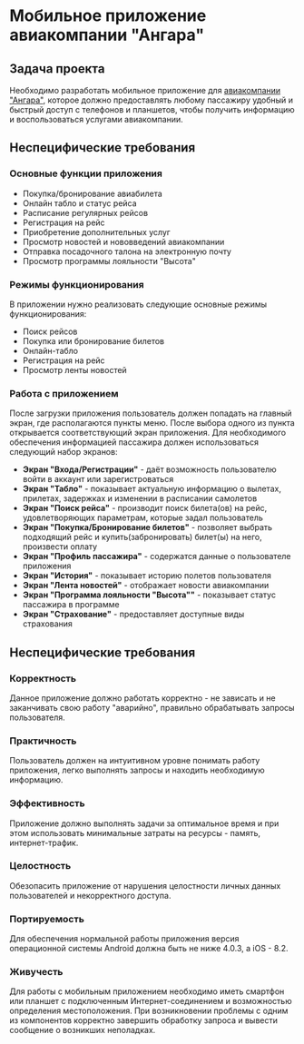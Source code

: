 # Мобильное приложение авиакомпании "Ангара"
## Задача проекта
Необходимо разработать мобильное приложение для [авиакомпании "Ангара"](https://angara.aero// "Сайт авиакомпании"), которое должно предоставлять любому пассажиру удобный и быстрый доступ с телефонов и планшетов, чтобы получить информацию и воспользоваться услугами авиакомпании.

## Неспецифические требования
### Основные функции приложения
-	Покупка/бронирование авиабилета
-	Онлайн табло и статус рейса 
-	Расписание регулярных рейсов 
-	Регистрация на рейс 
-	Приобретение дополнительных услуг 
-	Просмотр новостей и нововведений авиакомпании
-	Отправка посадочного талона на электронную почту
-	Просмотр программы лояльности "Высота"

### Режимы функционирования
В приложении нужно реализовать следующие основные режимы функционирования:
-	Поиск рейсов
-	Покупка или бронирование билетов
-	Онлайн-табло
-	Регистрация на рейс
-	Просмотр ленты новостей

### Работа с приложением
После загрузки приложения пользователь должен попадать на главный экран, где располагаются пункты меню. После выбора одного из пункта открывается соответствующий экран приложения. Для необходимого обеспечения информацией пассажира должен использоваться следующий набор экранов:
+ **Экран "Входа/Регистрации"** - даёт возможность пользователю войти в аккаунт или зарегистроваться
+ **Экран "Табло"** - показывает актуальную информацию о вылетах, прилетах, задержках и изменении в расписании самолетов
+ **Экран "Поиск рейса"** - производит поиск билета(ов)  на рейс, удовлетворяющих параметрам, которые задал пользователь
+ **Экран "Покупка/Бронирование билетов"** - позволяет выбрать подходящий рейс и купить(забронировать) билет(ы) на него, произвести оплату
+ **Экран "Профиль пассажира"** - содержатся данные о пользователе приложения
+ **Экран "История"** - показывает историю полетов пользователя
+ **Экран "Лента новостей"** - отображает новости авиакомпании
+ **Экран "Программа лояльности "Высота""** - показывает статус пассажира в программе
+ **Экран "Страхование"**  - предоставляет доступные виды страхования

## Неспецифические требования

### Корректность
Данное приложение должно работать корректно - не зависать и не заканчивать свою работу "аварийно", правильно обрабатывать запросы пользователя.
### Практичность
Пользователь должен на интуитивном уровне понимать работу приложения, легко выполнять запросы и находить необходимую информацию.
### Эффективность
Приложение должно выполнять задачи за оптимальное время и при этом использовать минимальные затраты на ресурсы - память, интернет-трафик.
### Целостность 
Обезопасить приложение от нарушения целостности личных данных пользователей и некорректного доступа.
### Портируемость
Для обеспечения нормальной работы приложения версия операционной системы Android должна быть не ниже 4.0.3, а iOS - 8.2.
### Живучесть
Для работы с мобильным приложением необходимо иметь смартфон или планшет с подключенным Интернет-соединением и возможностью определения местоположения. При возникновении проблемы с одним из компонентов корректно завершить обработку запроса и вывести сообщение о возникших неполадках. 
